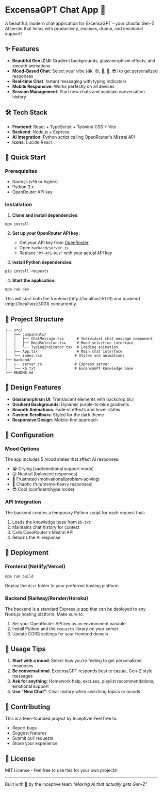 # ExcensaGPT Chat App 🚀

A beautiful, modern chat application for ExcensaGPT - your chaotic Gen-Z AI bestie that helps with productivity, excuses, drama, and emotional support!

## ✨ Features

- **Beautiful Gen-Z UI**: Gradient backgrounds, glassmorphism effects, and smooth animations
- **Mood-Based Chat**: Select your vibe (😭, 😐, 😤, 🤡, 😎) to get personalized responses
- **Real-time Chat**: Instant messaging with typing indicators
- **Mobile Responsive**: Works perfectly on all devices
- **Session Management**: Start new chats and maintain conversation history

## 🛠️ Tech Stack

- **Frontend**: React + TypeScript + Tailwind CSS + Vite
- **Backend**: Node.js + Express
- **AI Integration**: Python script calling OpenRouter's Mistral API
- **Icons**: Lucide React

## 🚀 Quick Start

### Prerequisites

- Node.js (v16 or higher)
- Python 3.x
- OpenRouter API key

### Installation

1. **Clone and install dependencies:**
```bash
npm install
```

2. **Set up your OpenRouter API key:**
   - Get your API key from [OpenRouter](https://openrouter.ai/)
   - Open `backend/server.js`
   - Replace `"MY-API-KEY"` with your actual API key

3. **Install Python dependencies:**
```bash
pip install requests
```

4. **Start the application:**
```bash
npm run dev
```

This will start both the frontend (http://localhost:5173) and backend (http://localhost:3001) concurrently.

## 📁 Project Structure

```
├── src/
│   ├── components/
│   │   ├── ChatMessage.tsx      # Individual chat message component
│   │   ├── MoodSelector.tsx     # Mood selection interface
│   │   └── TypingIndicator.tsx  # Loading animation
│   ├── App.tsx                  # Main chat interface
│   └── index.css               # Styles and animations
├── backend/
│   ├── server.js               # Express server
│   └── kb.txt                  # ExcensaGPT knowledge base
└── README.md
```

## 🎨 Design Features

- **Glassmorphism UI**: Translucent elements with backdrop blur
- **Gradient Backgrounds**: Dynamic purple-to-blue gradients
- **Smooth Animations**: Fade-in effects and hover states
- **Custom Scrollbars**: Styled for the dark theme
- **Responsive Design**: Mobile-first approach

## 🔧 Configuration

### Mood Options
The app includes 5 mood states that affect AI responses:
- 😭 Crying (sad/emotional support mode)
- 😐 Neutral (balanced responses)
- 😤 Frustrated (motivational/problem-solving)
- 🤡 Chaotic (fun/meme-heavy responses)
- 😎 Cool (confident/hype mode)

### API Integration
The backend creates a temporary Python script for each request that:
1. Loads the knowledge base from `kb.txt`
2. Maintains chat history for context
3. Calls OpenRouter's Mistral API
4. Returns the AI response

## 🚀 Deployment

### Frontend (Netlify/Vercel)
```bash
npm run build
```
Deploy the `dist` folder to your preferred hosting platform.

### Backend (Railway/Render/Heroku)
The backend is a standard Express.js app that can be deployed to any Node.js hosting platform. Make sure to:
1. Set your OpenRouter API key as an environment variable
2. Install Python and the `requests` library on your server
3. Update CORS settings for your frontend domain

## 🎯 Usage Tips

1. **Start with a mood**: Select how you're feeling to get personalized responses
2. **Be conversational**: ExcensaGPT responds best to casual, Gen-Z style messages
3. **Ask for anything**: Homework help, excuses, playlist recommendations, emotional support
4. **Use "New Chat"**: Clear history when switching topics or moods

## 🤝 Contributing

This is a teen-founded project by Inceptive! Feel free to:
- Report bugs
- Suggest features
- Submit pull requests
- Share your experience

## 📄 License

MIT License - feel free to use this for your own projects!

---

Built with 💜 by the Inceptive team
*"Making AI that actually gets Gen-Z"*